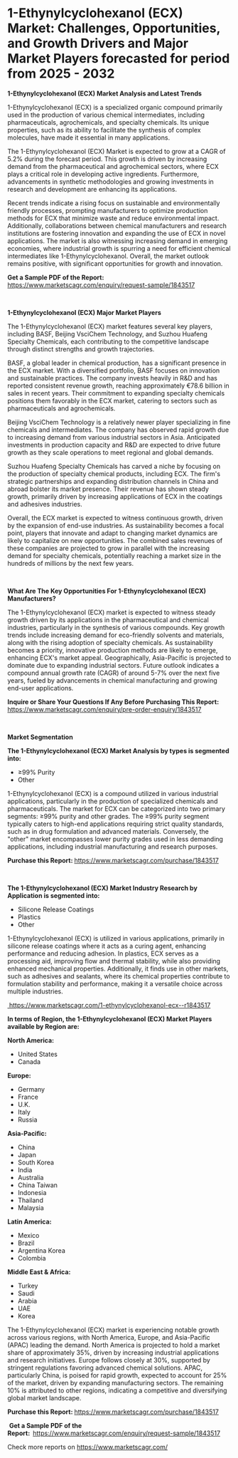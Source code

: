 <p><h1>1-Ethynylcyclohexanol (ECX) Market: Challenges, Opportunities, and Growth Drivers and Major Market Players forecasted for period from 2025 - 2032</h1></p><p><strong>1-Ethynylcyclohexanol (ECX) Market Analysis and Latest Trends</strong></p>
<p><p>1-Ethynylcyclohexanol (ECX) is a specialized organic compound primarily used in the production of various chemical intermediates, including pharmaceuticals, agrochemicals, and specialty chemicals. Its unique properties, such as its ability to facilitate the synthesis of complex molecules, have made it essential in many applications.</p><p>The 1-Ethynylcyclohexanol (ECX) Market is expected to grow at a CAGR of 5.2% during the forecast period. This growth is driven by increasing demand from the pharmaceutical and agrochemical sectors, where ECX plays a critical role in developing active ingredients. Furthermore, advancements in synthetic methodologies and growing investments in research and development are enhancing its applications.</p><p>Recent trends indicate a rising focus on sustainable and environmentally friendly processes, prompting manufacturers to optimize production methods for ECX that minimize waste and reduce environmental impact. Additionally, collaborations between chemical manufacturers and research institutions are fostering innovation and expanding the use of ECX in novel applications. The market is also witnessing increasing demand in emerging economies, where industrial growth is spurring a need for efficient chemical intermediates like 1-Ethynylcyclohexanol. Overall, the market outlook remains positive, with significant opportunities for growth and innovation.</p></p>
<p><strong>Get a Sample PDF of the Report:&nbsp;</strong> <a href="https://www.marketscagr.com/enquiry/request-sample/1843517?utm_campaign=2042&utm_medium=2&utm_source=Github&utm_content=ia&utm_term=03022025&utm_id=1-ethynylcyclohexanol-ecx">https://www.marketscagr.com/enquiry/request-sample/1843517</a></p>
<p>&nbsp;</p>
<p><strong>1-Ethynylcyclohexanol (ECX) Major Market Players</strong></p>
<p><p>The 1-Ethynylcyclohexanol (ECX) market features several key players, including BASF, Beijing VsciChem Technology, and Suzhou Huafeng Specialty Chemicals, each contributing to the competitive landscape through distinct strengths and growth trajectories.</p><p>BASF, a global leader in chemical production, has a significant presence in the ECX market. With a diversified portfolio, BASF focuses on innovation and sustainable practices. The company invests heavily in R&D and has reported consistent revenue growth, reaching approximately €78.6 billion in sales in recent years. Their commitment to expanding specialty chemicals positions them favorably in the ECX market, catering to sectors such as pharmaceuticals and agrochemicals.</p><p>Beijing VsciChem Technology is a relatively newer player specializing in fine chemicals and intermediates. The company has observed rapid growth due to increasing demand from various industrial sectors in Asia. Anticipated investments in production capacity and R&D are expected to drive future growth as they scale operations to meet regional and global demands.</p><p>Suzhou Huafeng Specialty Chemicals has carved a niche by focusing on the production of specialty chemical products, including ECX. The firm's strategic partnerships and expanding distribution channels in China and abroad bolster its market presence. Their revenue has shown steady growth, primarily driven by increasing applications of ECX in the coatings and adhesives industries.</p><p>Overall, the ECX market is expected to witness continuous growth, driven by the expansion of end-use industries. As sustainability becomes a focal point, players that innovate and adapt to changing market dynamics are likely to capitalize on new opportunities. The combined sales revenues of these companies are projected to grow in parallel with the increasing demand for specialty chemicals, potentially reaching a market size in the hundreds of millions by the next few years.</p></p>
<p>&nbsp;</p>
<p><strong>What Are The Key Opportunities For 1-Ethynylcyclohexanol (ECX) Manufacturers?</strong></p>
<p><p>The 1-Ethynylcyclohexanol (ECX) market is expected to witness steady growth driven by its applications in the pharmaceutical and chemical industries, particularly in the synthesis of various compounds. Key growth trends include increasing demand for eco-friendly solvents and materials, along with the rising adoption of specialty chemicals. As sustainability becomes a priority, innovative production methods are likely to emerge, enhancing ECX's market appeal. Geographically, Asia-Pacific is projected to dominate due to expanding industrial sectors. Future outlook indicates a compound annual growth rate (CAGR) of around 5-7% over the next five years, fueled by advancements in chemical manufacturing and growing end-user applications.</p></p>
<p><strong>Inquire or Share Your Questions If Any Before Purchasing This Report:</strong> <a href="https://www.marketscagr.com/enquiry/pre-order-enquiry/1843517?utm_campaign=2042&utm_medium=2&utm_source=Github&utm_content=ia&utm_term=03022025&utm_id=1-ethynylcyclohexanol-ecx">https://www.marketscagr.com/enquiry/pre-order-enquiry/1843517</a></p>
<p>&nbsp;</p>
<p><strong>Market Segmentation</strong></p>
<p><strong>The 1-Ethynylcyclohexanol (ECX) Market Analysis by types is segmented into:</strong></p>
<p><ul><li>≥99% Purity</li><li>Other</li></ul></p>
<p><p>1-Ethynylcyclohexanol (ECX) is a compound utilized in various industrial applications, particularly in the production of specialized chemicals and pharmaceuticals. The market for ECX can be categorized into two primary segments: ≥99% purity and other grades. The ≥99% purity segment typically caters to high-end applications requiring strict quality standards, such as in drug formulation and advanced materials. Conversely, the "other" market encompasses lower purity grades used in less demanding applications, including industrial manufacturing and research purposes.</p></p>
<p><strong>Purchase this Report:&nbsp;</strong><a href="https://www.marketscagr.com/purchase/1843517?utm_campaign=2042&utm_medium=2&utm_source=Github&utm_content=ia&utm_term=03022025&utm_id=1-ethynylcyclohexanol-ecx">https://www.marketscagr.com/purchase/1843517</a></p>
<p>&nbsp;</p>
<p><strong>The 1-Ethynylcyclohexanol (ECX) Market Industry Research by Application is segmented into:</strong></p>
<p><ul><li>Silicone Release Coatings</li><li>Plastics</li><li>Other</li></ul></p>
<p><p>1-Ethynylcyclohexanol (ECX) is utilized in various applications, primarily in silicone release coatings where it acts as a curing agent, enhancing performance and reducing adhesion. In plastics, ECX serves as a processing aid, improving flow and thermal stability, while also providing enhanced mechanical properties. Additionally, it finds use in other markets, such as adhesives and sealants, where its chemical properties contribute to formulation stability and performance, making it a versatile choice across multiple industries.</p></p>
<p><a href="https://www.marketscagr.com/1-ethynylcyclohexanol-ecx--r1843517?utm_campaign=2042&utm_medium=2&utm_source=Github&utm_content=ia&utm_term=03022025&utm_id=1-ethynylcyclohexanol-ecx">&nbsp;https://www.marketscagr.com/1-ethynylcyclohexanol-ecx--r1843517</a></p>
<p><strong>In terms of Region, the 1-Ethynylcyclohexanol (ECX) Market Players available by Region are:</strong></p>
<p>
    <p> <strong> North America: </strong>
        <ul>
            <li>United States</li>
            <li>Canada</li>
        </ul>
        </p> 
    <p> <strong> Europe: </strong>
        <ul>
            <li>Germany</li>
            <li>France</li>
            <li>U.K.</li>
            <li>Italy</li>
            <li>Russia</li>
        </ul>
        </p> 
    <p> <strong> Asia-Pacific: </strong>
        <ul>
            <li>China</li>
            <li>Japan</li>
            <li>South Korea</li>
            <li>India</li>
            <li>Australia</li>
            <li>China Taiwan</li>
            <li>Indonesia</li>
            <li>Thailand</li>
            <li>Malaysia</li>
        </ul>
        </p> 
    <p> <strong> Latin America: </strong>
        <ul>
            <li>Mexico</li>
            <li>Brazil</li>
            <li>Argentina Korea</li>
            <li>Colombia</li>
        </ul>
        </p> 
    <p> <strong> Middle East & Africa: </strong>
        <ul>
            <li>Turkey</li>
            <li>Saudi</li>
            <li>Arabia</li>
            <li>UAE</li>
            <li>Korea</li>
        </ul>
    </p>
    </p>
<p><p>The 1-Ethynylcyclohexanol (ECX) market is experiencing notable growth across various regions, with North America, Europe, and Asia-Pacific (APAC) leading the demand. North America is projected to hold a market share of approximately 35%, driven by increasing industrial applications and research initiatives. Europe follows closely at 30%, supported by stringent regulations favoring advanced chemical solutions. APAC, particularly China, is poised for rapid growth, expected to account for 25% of the market, driven by expanding manufacturing sectors. The remaining 10% is attributed to other regions, indicating a competitive and diversifying global market landscape.</p></p>
<p><strong>Purchase this Report: </strong><a href="https://www.marketscagr.com/purchase/1843517?utm_campaign=2042&utm_medium=2&utm_source=Github&utm_content=ia&utm_term=03022025&utm_id=1-ethynylcyclohexanol-ecx">https://www.marketscagr.com/purchase/1843517</a></p>
<p>&nbsp;<strong>Get a Sample PDF of the Report:&nbsp;&nbsp;</strong><a href="https://www.marketscagr.com/enquiry/request-sample/1843517?utm_campaign=2042&utm_medium=2&utm_source=Github&utm_content=ia&utm_term=03022025&utm_id=1-ethynylcyclohexanol-ecx">https://www.marketscagr.com/enquiry/request-sample/1843517</a></p>
<p><strong></strong></p>
<p>Check more reports on <a href="https://www.marketscagr.com/?utm_campaign=2042&utm_medium=2&utm_source=Github&utm_content=ia&utm_term=03022025&utm_id=1-ethynylcyclohexanol-ecx">https://www.marketscagr.com/</a></p>